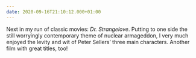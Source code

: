 ```yaml
---
date: 2020-09-16T21:10:12.000+01:00
---
```

Next in my run of classic movies: <cite>Dr. Strangelove</cite>. Putting to one side the still worryingly contemporary theme of nuclear armageddon, I very much enjoyed the levity and wit of Peter Sellers’ three main characters. Another film with great titles, too!
